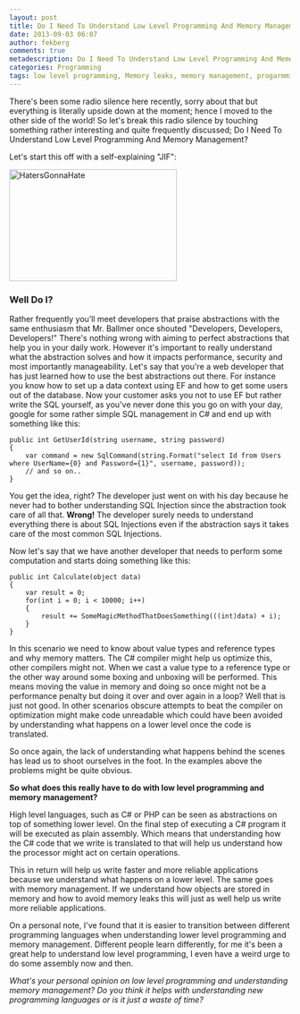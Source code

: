 ```yaml
---
layout: post
title: Do I Need To Understand Low Level Programming And Memory Management?
date: 2013-09-03 06:07
author: fekberg
comments: true
metadescription: Do I Need To Understand Low Level Programming And Memory Management?
categories: Programming
tags: low level programming, Memory leaks, memory management, progarmming, sql injection
---
```

There's been some radio silence here recently, sorry about that but everything is literally upside down at the moment; hence I moved to the other side of the world! So let's break this radio silence by touching something rather interesting and quite frequently discussed; Do I Need To Understand Low Level Programming And Memory Management?<!--excerpt-->

Let's start this off with a self-explaining "JIF":

<img src="https://cdn.filipekberg.se/fekberg-blog/wp-content/uploads/2013/09/HatersGonnaHate.gif" alt="HatersGonnaHate" width="300" height="200" class="alignnone size-medium wp-image-2096" />

<h3>Well Do I?</h3>
Rather frequently you’ll meet developers that praise abstractions with the same enthusiasm that Mr. Ballmer once shouted "Developers, Developers, Developers!" There's nothing wrong with aiming to perfect abstractions that help you in your daily work. However it's important to really understand what the abstraction solves and how it impacts performance, security and most importantly manageability. Let's say that you're a web developer that has just learned how to use the best abstractions out there. For instance you know how to set up a data context using EF and how to get some users out of the database. Now your customer asks you not to use EF but rather write the SQL yourself, as you've never done this you go on with your day, google for some rather simple SQL management in C# and end up with something like this:

	public int GetUserId(string username, string password)
	{
	    var command = new SqlCommand(string.Format("select Id from Users where UserName={0} and Password={1}", username, password));
	    // and so on..
	}

You get the idea, right? The developer just went on with his day because he never had to bother understanding SQL Injection since the abstraction took care of all that. <strong>Wrong!</strong> The developer surely needs to understand everything there is about SQL Injections even if the abstraction says it takes care of the most common SQL Injections.

Now let's say that we have another developer that needs to perform some computation and starts doing something like this:

	public int Calculate(object data)
	{
	    var result = 0;
	    for(int i = 0; i < 10000; i++)
	    {
	        result += SomeMagicMethodThatDoesSomething(((int)data) + i);
	    }
	}

In this scenario we need to know about value types and reference types and why memory matters. The C# compiler might help us optimize this, other compilers might not. When we cast a value type to a reference type or the other way around some boxing and unboxing will be performed. This means moving the value in memory and doing so once might not be a performance penalty but doing it over and over again in a loop? Well that is just not good. In other scenarios obscure attempts to beat the compiler on optimization might make code unreadable which could have been avoided by understanding what happens on a lower level once the code is translated.

So once again, the lack of understanding what happens behind the scenes has lead us to shoot ourselves in the foot. In the examples above the problems might be quite obvious.

<strong>So what does this really have to do with low level programming and memory management?</strong>

High level languages, such as C# or PHP can be seen as abstractions on top of something lower level. On the final step of executing a C# program it will be executed as plain assembly. Which means that understanding how the C# code that we write is translated to that will help us understand how the processor might act on certain operations.

This in return will help us write faster and more reliable applications because we understand what happens on a lower level. The same goes with memory management. If we understand how objects are stored in memory and how to avoid memory leaks this will just as well help us write more reliable applications.

On a personal note, I've found that it is easier to transition between different programming languages when understanding lower level programming and memory management. Different people learn differently, for me it's been a great help to understand low level programming, I even have a weird urge to do some assembly now and then.

<em>What's your personal opinion on low level programming and understanding memory management? Do you think it helps with understanding new programming languages or is it just a waste of time?</em>
